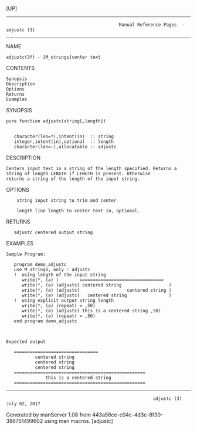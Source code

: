 [UP]

-----------------------------------------------------------------------------------------------------------------------------------
                                               Manual Reference Pages  - adjustc (3)
-----------------------------------------------------------------------------------------------------------------------------------
                                                                 
NAME

    adjustc(3f) - [M_strings]center text

CONTENTS

    Synopsis
    Description
    Options
    Returns
    Examples

SYNOPSIS

    pure function adjustc(string[,length])


       character(len=*),intent(in)  :: string
       integer,intent(in),optional  :: length
       character(len=:),allocatable :: adjustc



DESCRIPTION

    Centers input text in a string of the length specified. Returns a string of length LENGTH if LENGTH is present. Otherwise
    returns a string of the length of the input string.

OPTIONS

        string input string to trim and center

        length line length to center text in, optional.

RETURNS

       adjustc centered output string

EXAMPLES

    Sample Program:

       program demo_adjustc
       use M_strings, only : adjustc
       !  using length of the input string
          write(*, (a) )        ================================ 
          write(*, (a) )adjustc( centered string                  )
          write(*, (a) )adjustc(                  centered string )
          write(*, (a) )adjustc(   centered string                )
       !  using explicit output string length
          write(*, (a) )repeat( = ,50)
          write(*, (a) )adjustc( this is a centered string ,50)
          write(*, (a) )repeat( = ,50)
       end program demo_adjustc



    Expected output

       ================================
               centered string
               centered string
               centered string
       ==================================================
                   this is a centered string
       ==================================================

-----------------------------------------------------------------------------------------------------------------------------------

                                                            adjustc (3)                                               July 02, 2017

Generated by manServer 1.08 from 443a56ce-c04c-4d3c-8f30-386751499602 using man macros.
                                                             [adjustc]
